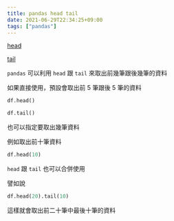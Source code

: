 ```yaml
---
title: pandas head tail
date: 2021-06-29T22:34:25+09:00
tags: ["pandas"]
---
```

[head](https://pandas.pydata.org/pandas-docs/stable/reference/api/pandas.DataFrame.head.html)

[tail](https://pandas.pydata.org/pandas-docs/stable/reference/api/pandas.DataFrame.tail.html)

`pandas` 可以利用 `head` 跟 `tail` 來取出前幾筆跟後幾筆的資料

如果直接使用，預設會取出前 5 筆跟後 5 筆的資料

```python
df.head()
```

```python
df.tail()
```

也可以指定要取出幾筆資料

例如取出前十筆資料

```python
df.head(10)
```

`head` 跟 `tail` 也可以合併使用

譬如說

```python
df.head(20).tail(10)
```

這樣就會取出前二十筆中最後十筆的資料

